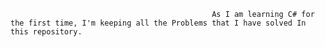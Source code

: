                                                  As I am learning C# for the first time, I'm keeping all the Problems that I have solved In this repository.
